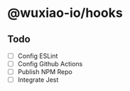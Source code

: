 # @wuxiao-io/hooks

## Todo

- [ ] Config ESLint
- [ ] Config Github Actions
- [ ] Publish NPM Repo
- [ ] Integrate Jest